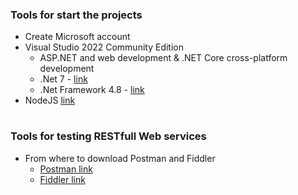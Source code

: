 ### Tools for start the projects
* Create Microsoft account
* Visual Studio 2022 Community Edition
  *  ASP.NET and web development & .NET Core cross-platform development
  * .Net 7 - [link](https://dotnet.microsoft.com/download/dotnet/7.0)
  * .Net Framework 4.8 - [link](https://dotnet.microsoft.com/download/dotnet-framework)
* NodeJS [link](https://nodejs.org/en/)


#
### Tools for testing RESTfull Web services
* From where to download Postman and Fiddler
  * [Postman link](https://www.getpostman.com/products)
  * [Fiddler link](https://www.telerik.com/download/fiddler)
